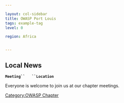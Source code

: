 ```yaml
---

layout: col-sidebar
title: OWASP Port Louis
tags: example-tag
level: 0

region: Africa


---
```

## Local News

**`Meeting``   ``Location`**

Everyone is welcome to join us at our chapter meetings.

[Category:OWASP Chapter](Category:OWASP_Chapter "wikilink")
